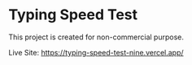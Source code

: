 # Typing Speed Test

This project is created for non-commercial purpose.

Live Site: https://typing-speed-test-nine.vercel.app/